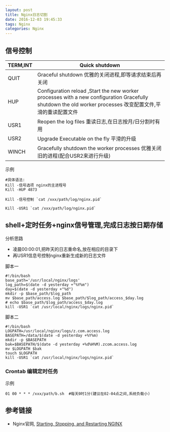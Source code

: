```yaml
---
layout: post
title: Nginx日志切割
date: 2016-12-03 19:45:33
tags: Nginx
categories: Nginx
---
```


## 信号控制

| TERM,INT   | Quick shutdown   | 
| --------   | -----  | 
| QUIT        |  Graceful shutdown  优雅的关闭进程,即等请求结束后再关闭 |   
| HUP         |  Configuration reload ,Start the new worker processes with a new configuration Gracefully shutdown the old worker processes 改变配置文件,平滑的重读配置文件   |   
| USR1        |   Reopen the log files 重读日志,在日志按月/日分割时有用    |  
| USR2        |  Upgrade Executable on the fly 平滑的升级                |
| WINCH       |  Gracefully shutdown the worker processes 优雅关闭旧的进程(配合USR2来进行升级)     |

示例

```shell
#具体语法:
Kill -信号选项 nginx的主进程号
Kill -HUP 4873
 
Kill -信号控制 `cat /xxx/path/log/nginx.pid`
 
Kill -USR1 `cat /xxx/path/log/nginx.pid`
```


## shell+定时任务+nginx信号管理,完成日志按日期存储

分析思路

- 凌晨00:00:01,把昨天的日志重命名,放在相应的目录下
- 再USR1信息号控制nginx重新生成新的日志文件

脚本一

```shell
#!/bin/bash
base_path='/usr/local/nginx/logs'
log_path=$(date -d yesterday +"%Y%m")
day=$(date -d yesterday +"%d")
mkdir -p $base_path/$log_path
mv $base_path/access.log $base_path/$log_path/access_$day.log
# echo $base_path/$log_path/access_$day.log
kill -USR1 `cat /usr/local/nginx/logs/nginx.pid`

```

脚本二

```shell
#!/bin/bash
LOGPATH=/usr/local/nginx/logs/z.com.access.log
BASEPATH=/data/$(date -d yesterday +%Y%m)
mkdir -p $BASEPATH
bak=$BASEPATH/$(date -d yesterday +%d%H%M).zcom.access.log
mv $LOGPATH $bak
touch $LOGPATH
kill -USR1 `cat /usr/local/nginx/logs/nginx.pid`

```

### Crontab 编辑定时任务

示例

```shell
01 00 * * * /xxx/path/b.sh  #每天0时1分(建议在02-04点之间,系统负载小)
```

## 参考链接

- Nginx官网, [Starting, Stopping, and Restarting NGINX](https://www.nginx.com/resources/wiki/start/topics/tutorials/commandline/)